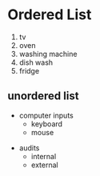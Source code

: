 
# Ordered List

 1. tv
 2. oven
 3. washing machine
 4. dish wash
 5. fridge




 ## unordered list

 - computer inputs
    - keyboard
    - mouse

 * audits
    * internal
    * external








